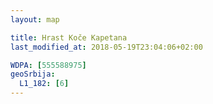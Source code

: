 ```yaml
---
layout: map

title: Hrast Koče Kapetana
last_modified_at: 2018-05-19T23:04:06+02:00

WDPA: [555588975]
geoSrbija:
  L1_182: [6]
---
```

